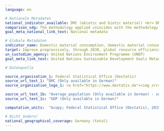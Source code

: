 ```yaml
---
language: en

# Nationale Metadaten
national_indicator_available: DMC (abiotic and biotic material) <br> DMC per capita <br> DMC per real GDP
comparison_sdg: The methodology applied coincides with the methodology mentioned in the SDG metadata.
goal_meta_national_link_text: National metadata

# Globale Metadaten
indicator_name: Domestic material consumption, domestic material consumption per capita, and domestic material consumption per GDP
target: Improve progressively, through 2030, global resource efficiency in consumption and production and endeavour to decouple economic growth from environmental degradation, in accordance with the 10 Year Framework of Programmes on Sustainable Consumption and Production, with developed countries taking the lead
un_custodian_agency: United Nations Environment Programme (UNEP)
goal_meta_link_text: United Nations Sustainable Development Goals Metadata

# Datenquelle

source_organisation_1: Federal Statistical Office (Destatis)
source_url_text_1: "DMC (Only available in German)"
source_organisation_logo_1: <a href="https://www.destatis.de"><img src="https://g205sdgs.github.io/sdg-indicators/public/LogosEn/destatis.png" alt="Logo Destatis" /></a>

source_url_text_1b: "Average population (Only available in German) - subject-matter series 18, series 1.4, table 2.1.13"
source_url_text_1c: "GDP (Only available in German)"

computation_units:  "&copy; Federal Statistical Office (Destatis), 2019"

# Nicht ändern!
national_geographical_coverage: Germany (total)
---
```

